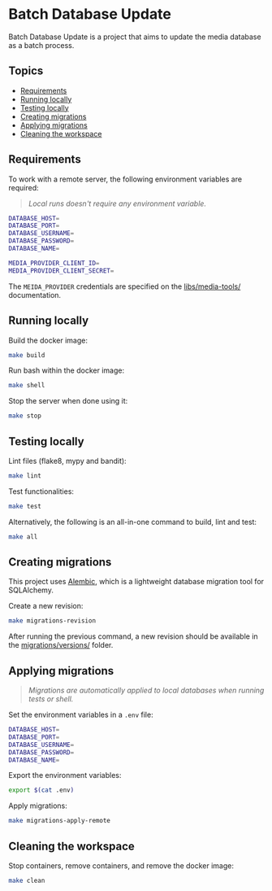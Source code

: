 # Batch Database Update

Batch Database Update is a project that aims to update the media database as a batch process.

## Topics

* [Requirements](#requirements)
* [Running locally](#running-locally)
* [Testing locally](#testing-locally)
* [Creating migrations](#creating-migrations)
* [Applying migrations](#applying-migrations)
* [Cleaning the workspace](#cleaning-the-workspace)

## Requirements

To work with a remote server, the following environment variables are required:

> *Local runs doesn't require any environment variable.*

```sh
DATABASE_HOST=
DATABASE_PORT=
DATABASE_USERNAME=
DATABASE_PASSWORD=
DATABASE_NAME=

MEDIA_PROVIDER_CLIENT_ID=
MEDIA_PROVIDER_CLIENT_SECRET=
```

The `MEIDA_PROVIDER` credentials are specified on the [libs/media-tools/](../../libs/media-tools/README.md#requirements) documentation.

## Running locally

Build the docker image:

```sh
make build
```

Run bash within the docker image:

```sh
make shell
```

Stop the server when done using it:

```sh
make stop
```

## Testing locally

Lint files (flake8, mypy and bandit):

```sh
make lint
```

Test functionalities:

```sh
make test
```

Alternatively, the following is an all-in-one command to build, lint and test:

```sh
make all
```

## Creating migrations

This project uses [Alembic](https://alembic.sqlalchemy.org/en/latest/), which is a lightweight database migration tool for SQLAlchemy.

Create a new revision:

```sh
make migrations-revision
```

After running the previous command, a new revision should be available in the [migrations/versions/](./migrations/versions/) folder.

## Applying migrations

> *Migrations are automatically applied to local databases when running tests or shell.*

Set the environment variables in a `.env` file:

```sh
DATABASE_HOST=
DATABASE_PORT=
DATABASE_USERNAME=
DATABASE_PASSWORD=
DATABASE_NAME=
```

Export the environment variables:

```sh
export $(cat .env)
```

Apply migrations:

```sh
make migrations-apply-remote
```

## Cleaning the workspace

Stop containers, remove containers, and remove the docker image:

```sh
make clean
```
